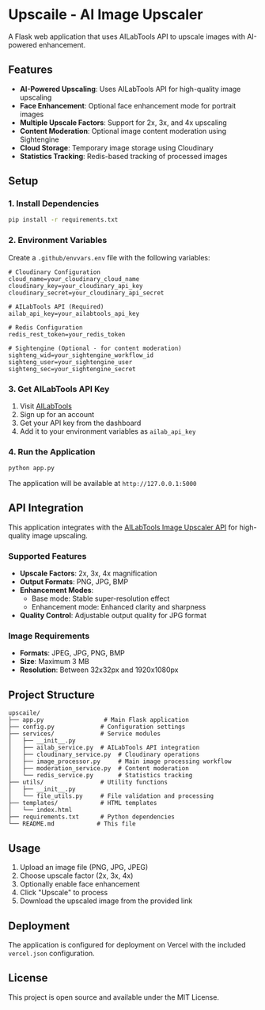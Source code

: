 # Upscaile - AI Image Upscaler

A Flask web application that uses AILabTools API to upscale images with AI-powered enhancement.

## Features

- **AI-Powered Upscaling**: Uses AILabTools API for high-quality image upscaling
- **Face Enhancement**: Optional face enhancement mode for portrait images
- **Multiple Upscale Factors**: Support for 2x, 3x, and 4x upscaling
- **Content Moderation**: Optional image content moderation using Sightengine
- **Cloud Storage**: Temporary image storage using Cloudinary
- **Statistics Tracking**: Redis-based tracking of processed images

## Setup

### 1. Install Dependencies

```bash
pip install -r requirements.txt
```

### 2. Environment Variables

Create a `.github/envvars.env` file with the following variables:

```env
# Cloudinary Configuration
cloud_name=your_cloudinary_cloud_name
cloudinary_key=your_cloudinary_api_key
cloudinary_secret=your_cloudinary_api_secret

# AILabTools API (Required)
ailab_api_key=your_ailabtools_api_key

# Redis Configuration
redis_rest_token=your_redis_token

# Sightengine (Optional - for content moderation)
sighteng_wid=your_sightengine_workflow_id
sighteng_user=your_sightengine_user
sighteng_sec=your_sightengine_secret
```

### 3. Get AILabTools API Key

1. Visit [AILabTools](https://www.ailabtools.com/)
2. Sign up for an account
3. Get your API key from the dashboard
4. Add it to your environment variables as `ailab_api_key`

### 4. Run the Application

```bash
python app.py
```

The application will be available at `http://127.0.0.1:5000`

## API Integration

This application integrates with the [AILabTools Image Upscaler API](https://www.ailabtools.com/doc/ai-image/enhance/image-lossless-enlargement/api) for high-quality image upscaling.

### Supported Features

- **Upscale Factors**: 2x, 3x, 4x magnification
- **Output Formats**: PNG, JPG, BMP
- **Enhancement Modes**: 
  - Base mode: Stable super-resolution effect
  - Enhancement mode: Enhanced clarity and sharpness
- **Quality Control**: Adjustable output quality for JPG format

### Image Requirements

- **Formats**: JPEG, JPG, PNG, BMP
- **Size**: Maximum 3 MB
- **Resolution**: Between 32x32px and 1920x1080px

## Project Structure

```
upscaile/
├── app.py                 # Main Flask application
├── config.py             # Configuration settings
├── services/             # Service modules
│   ├── __init__.py
│   ├── ailab_service.py  # AILabTools API integration
│   ├── cloudinary_service.py  # Cloudinary operations
│   ├── image_processor.py     # Main image processing workflow
│   ├── moderation_service.py  # Content moderation
│   └── redis_service.py       # Statistics tracking
├── utils/                # Utility functions
│   ├── __init__.py
│   └── file_utils.py     # File validation and processing
├── templates/            # HTML templates
│   └── index.html
├── requirements.txt      # Python dependencies
└── README.md            # This file
```

## Usage

1. Upload an image file (PNG, JPG, JPEG)
2. Choose upscale factor (2x, 3x, 4x)
3. Optionally enable face enhancement
4. Click "Upscale" to process
5. Download the upscaled image from the provided link

## Deployment

The application is configured for deployment on Vercel with the included `vercel.json` configuration.

## License

This project is open source and available under the MIT License.